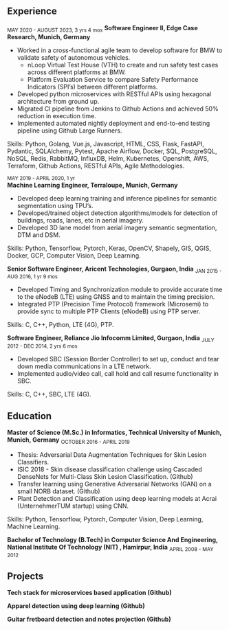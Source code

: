 ## Experience

<sub>MAY 2020 - AUGUST 2023, 3 yrs 4 mos</sub>
**Software Engineer II, Edge Case Research, Munich, Germany**

- Worked in a cross-functional agile team to develop software for BMW to validate safety of autonomous vehicles.
  - nLoop Virtual Test House (VTH) to create and run safety test cases across different platforms at BMW.
  - Platform Evaluation Service to compare Safety Performance Indicators (SPI’s) between different platforms.
- Developed python microservices with RESTful APIs using hexagonal architecture from ground up.
- Migrated CI pipeline from Jenkins to Github Actions and achieved 50% reduction in execution time.
- Implemented automated nightly deployment and end-to-end testing pipeline using Github Large Runners.

Skills: Python, Golang, Vue.js, Javascript, HTML, CSS, Flask, FastAPI, Pydantic, SQLAlchemy, Pytest, Apache Airflow, Docker, SQL, PostgreSQL, NoSQL, Redis, RabbitMQ, InfluxDB, Helm, Kubernetes, Openshift, AWS, Terraform, Github Actions, RESTful APIs, Agile Methodologies.

<sub>MAY 2019 - APRIL 2020, 1 yr</sub><br />
**Machine Learning Engineer, Terraloupe, Munich, Germany**

- Developed deep learning training and inference pipelines for semantic segmentation using TPU’s.
- Developed/trained object detection algorithms/models for detection of buildings, roads, lanes, etc in aerial imagery.
- Developed 3D lane model from aerial imagery semantic segmentation, DTM and DSM.

Skills: Python, Tensorflow, Pytorch, Keras, OpenCV, Shapely, GIS, QGIS, Docker, GCP, Computer Vision, Deep Learning.

**Senior Software Engineer, Aricent Technologies, Gurgaon, India**
<sub>JAN 2015 - AUG 2016, 1 yr 9 mos</sub>

- Developed Timing and Synchronization module to provide accurate time to the eNodeB (LTE) using GNSS and to maintain the timing precision.
- Integrated PTP (Precision Time Protocol) framework (Microsemi) to provide sync to multiple PTP Clients (eNodeB) using PTP server.

Skills: C, C++, Python, LTE (4G), PTP.

**Software Engineer, Reliance Jio Infocomm Limited, Gurgaon, India**
<sub>JULY 2012 - DEC 2014, 2 yrs 6 mos</sub>

- Developed SBC (Session Border Controller) to set up, conduct and tear down media communications in a LTE network.
- Implemented audio/video call, call hold and call resume functionality in SBC.

Skills: C, C++, SBC, LTE (4G).

## Education

**Master of Science (M.Sc.) in Informatics, Technical University of Munich, Munich, Germany**
<sub>OCTOBER 2016 - APRIL 2019</sub>

- Thesis: Adversarial Data Augmentation Techniques for Skin Lesion Classifiers.
- ISIC 2018 - Skin disease classification challenge using Cascaded DenseNets for Multi-Class Skin Lesion Classification. (Github)
- Transfer learning using Generative Adversarial Networks (GAN) on a small NORB dataset. (Github)
- Plant Detection and Classification using deep learning models at Acrai (UnternehmerTUM startup) using CNN.

Skills: Python, Tensorflow, Pytorch, Computer Vision, Deep Learning, Machine Learning.

**Bachelor of Technology (B.Tech) in Computer Science And Engineering, National Institute Of Technology (NIT) , Hamirpur, India**
<sub>APRIL 2008 - MAY 2012</sub>

## Projects

**Tech stack for microservices based application (Github)**

**Apparel detection using deep learning (Github)**

**Guitar fretboard detection and notes projection (Github)**
